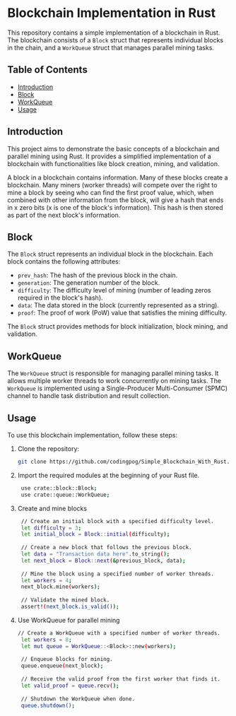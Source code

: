 # Blockchain Implementation in Rust

This repository contains a simple implementation of a blockchain in Rust. The blockchain consists of a `Block` struct that represents individual blocks in the chain, and a `WorkQueue` struct that manages parallel mining tasks.

## Table of Contents

- [Introduction](#introduction)
- [Block](#block)
- [WorkQueue](#workqueue)
- [Usage](#usage)
  
## Introduction

This project aims to demonstrate the basic concepts of a blockchain and parallel mining using Rust. It provides a simplified implementation of a blockchain with functionalities like block creation, mining, and validation.

A block in a blockchain contains information. Many of these blocks create a blockchain. Many miners (worker threads) will compete over the right to mine a block by seeing who can find the first proof value, which, when combined with other information from the block, will give a hash that ends in x zero bits (x is one of the block's information). This hash is then stored as part of the next block's information.

## Block

The `Block` struct represents an individual block in the blockchain. Each block contains the following attributes:

- `prev_hash`: The hash of the previous block in the chain.
- `generation`: The generation number of the block.
- `difficulty`: The difficulty level of mining (number of leading zeros required in the block's hash).
- `data`: The data stored in the block (currently represented as a string).
- `proof`: The proof of work (PoW) value that satisfies the mining difficulty.

The `Block` struct provides methods for block initialization, block mining, and validation.

## WorkQueue

The `WorkQueue` struct is responsible for managing parallel mining tasks. It allows multiple worker threads to work concurrently on mining tasks. The `WorkQueue` is implemented using a Single-Producer Multi-Consumer (SPMC) channel to handle task distribution and result collection.

## Usage

To use this blockchain implementation, follow these steps:

1. Clone the repository:

   ```bash
   git clone https://github.com/codingpog/Simple_Blockchain_With_Rust.git

2. Import the required modules at the beginning of your Rust file.
   ```bash
    use crate::block::Block;
    use crate::queue::WorkQueue;

3. Create and mine blocks
   ```bash
    // Create an initial block with a specified difficulty level.
    let difficulty = 3;
    let initial_block = Block::initial(difficulty);
    
    // Create a new block that follows the previous block.
    let data = "Transaction data here".to_string();
    let next_block = Block::next(&previous_block, data);
    
    // Mine the block using a specified number of worker threads.
    let workers = 4;
    next_block.mine(workers);
    
    // Validate the mined block.
    assert!(next_block.is_valid());

4. Use WorkQueue for parallel mining
   ```bash
   // Create a WorkQueue with a specified number of worker threads.
    let workers = 8;
    let mut queue = WorkQueue::<Block>::new(workers);
    
    // Enqueue blocks for mining.
    queue.enqueue(next_block);
    
    // Receive the valid proof from the first worker that finds it.
    let valid_proof = queue.recv();
    
    // Shutdown the WorkQueue when done.
    queue.shutdown();



